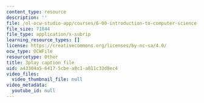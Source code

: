 ```yaml
---
content_type: resource
description: ''
file: /ol-ocw-studio-app/courses/6-00-introduction-to-computer-science-and-programming-fall-2008/a43304a564175cbea8c1a811c33d8ec4_kDhR4Zm53zc.vtt
file_size: 71844
file_type: application/x-subrip
learning_resource_types: []
license: https://creativecommons.org/licenses/by-nc-sa/4.0/
ocw_type: OCWFile
resourcetype: Other
title: 3play caption file
uid: a43304a5-6417-5cbe-a8c1-a811c33d8ec4
video_files:
  video_thumbnail_file: null
video_metadata:
  youtube_id: null
---
```

